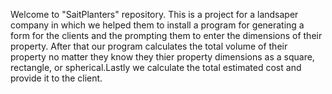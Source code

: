 Welcome to "SaitPlanters" repository. This is a project for a landsaper company in which we helped them to install a program for generating a form for the clients and the prompting them to enter the dimensions of their property. After that our program calculates the total volume of their property no matter they know they thier property dimensions as a square, rectangle, or spherical.Lastly we calculate the total estimated cost and provide it to the client.
